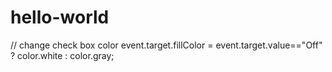 # hello-world
// change check box color
event.target.fillColor = event.target.value=="Off" ? color.white : color.gray;
